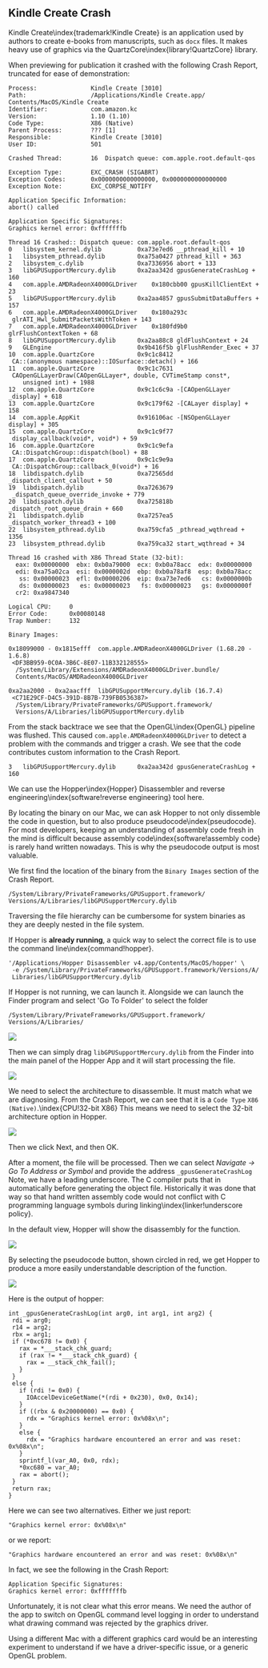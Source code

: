 ## Kindle Create Crash

Kindle Create\index{trademark!Kindle Create} is an application used by authors to create e-books from manuscripts, such as `docx` files.  It makes heavy use of graphics via the QuartzCore\index{library!QuartzCore} library.

When previewing for publication it crashed with the following Crash Report, truncated for ease of demonstration:

```
Process:               Kindle Create [3010]
Path:                  /Applications/Kindle Create.app/
Contents/MacOS/Kindle Create
Identifier:            com.amazon.kc
Version:               1.10 (1.10)
Code Type:             X86 (Native)
Parent Process:        ??? [1]
Responsible:           Kindle Create [3010]
User ID:               501

Crashed Thread:        16  Dispatch queue: com.apple.root.default-qos

Exception Type:        EXC_CRASH (SIGABRT)
Exception Codes:       0x0000000000000000, 0x0000000000000000
Exception Note:        EXC_CORPSE_NOTIFY

Application Specific Information:
abort() called

Application Specific Signatures:
Graphics kernel error: 0xfffffffb

Thread 16 Crashed:: Dispatch queue: com.apple.root.default-qos
0   libsystem_kernel.dylib        	0xa73e7ed6 __pthread_kill + 10
1   libsystem_pthread.dylib       	0xa75a0427 pthread_kill + 363
2   libsystem_c.dylib             	0xa7336956 abort + 133
3   libGPUSupportMercury.dylib    	0xa2aa342d gpusGenerateCrashLog + 160
4   com.apple.AMDRadeonX4000GLDriver	0x180cbb00 gpusKillClientExt + 23
5   libGPUSupportMercury.dylib    	0xa2aa4857 gpusSubmitDataBuffers + 157
6   com.apple.AMDRadeonX4000GLDriver	0x180a293c
 glrATI_Hwl_SubmitPacketsWithToken + 143
7   com.apple.AMDRadeonX4000GLDriver	0x180fd9b0 glrFlushContextToken + 68
8   libGPUSupportMercury.dylib    	0xa2aa88c8 gldFlushContext + 24
9   GLEngine                      	0x9b416f5b glFlushRender_Exec + 37
10  com.apple.QuartzCore          	0x9c1c8412
 CA::(anonymous namespace)::IOSurface::detach() + 166
11  com.apple.QuartzCore          	0x9c1c7631
 CAOpenGLLayerDraw(CAOpenGLLayer*, double, CVTimeStamp const*,
    unsigned int) + 1988
12  com.apple.QuartzCore          	0x9c1c6c9a -[CAOpenGLLayer _display] + 618
13  com.apple.QuartzCore          	0x9c179f62 -[CALayer display] + 158
14  com.apple.AppKit              	0x916106ac -[NSOpenGLLayer display] + 305
15  com.apple.QuartzCore          	0x9c1c9f77
 display_callback(void*, void*) + 59
16  com.apple.QuartzCore          	0x9c1c9efa
 CA::DispatchGroup::dispatch(bool) + 88
17  com.apple.QuartzCore          	0x9c1c9e9a
 CA::DispatchGroup::callback_0(void*) + 16
18  libdispatch.dylib             	0xa72565dd _dispatch_client_callout + 50
19  libdispatch.dylib             	0xa7263679
 _dispatch_queue_override_invoke + 779
20  libdispatch.dylib             	0xa725818b _dispatch_root_queue_drain + 660
21  libdispatch.dylib             	0xa7257ea5 _dispatch_worker_thread3 + 100
22  libsystem_pthread.dylib       	0xa759cfa5 _pthread_wqthread + 1356
23  libsystem_pthread.dylib       	0xa759ca32 start_wqthread + 34

Thread 16 crashed with X86 Thread State (32-bit):
  eax: 0x00000000  ebx: 0xb0a79000  ecx: 0xb0a78acc  edx: 0x00000000
  edi: 0xa75a02ca  esi: 0x0000002d  ebp: 0xb0a78af8  esp: 0xb0a78acc
   ss: 0x00000023  efl: 0x00000206  eip: 0xa73e7ed6   cs: 0x0000000b
   ds: 0x00000023   es: 0x00000023   fs: 0x00000023   gs: 0x0000000f
  cr2: 0xa9847340

Logical CPU:     0
Error Code:      0x00080148
Trap Number:     132

Binary Images:

0x18099000 - 0x1815efff  com.apple.AMDRadeonX4000GLDriver (1.68.20 - 1.6.8)
 <DF3BB959-0C0A-3B6C-8E07-11B332128555>
  /System/Library/Extensions/AMDRadeonX4000GLDriver.bundle/
  Contents/MacOS/AMDRadeonX4000GLDriver

0xa2aa2000 - 0xa2aacfff  libGPUSupportMercury.dylib (16.7.4)
 <C71E29CF-D4C5-391D-8B7B-739FB0536387>
  /System/Library/PrivateFrameworks/GPUSupport.framework/
  Versions/A/Libraries/libGPUSupportMercury.dylib

```

From the stack backtrace we see that the OpenGL\index{OpenGL} pipeline was flushed.
This caused `com.apple.AMDRadeonX4000GLDriver` to detect a problem with the
commands and trigger a crash.  We see that the code contributes custom information to the Crash Report.

```
3   libGPUSupportMercury.dylib    	0xa2aa342d gpusGenerateCrashLog + 160
```

We can use the Hopper\index{Hopper} Disassembler and
reverse engineering\index{software!reverse engineering} tool here.

By locating the binary on our Mac,
we can ask Hopper to not only dissemble the code in question, but to also produce pseudocode\index{pseudocode}.
For most developers, keeping an understanding of assembly code fresh in the mind is difficult because assembly code\index{software!assembly code} is rarely hand written nowadays.  This is why the pseudocode output is most valuable.

We first find the location of the binary from the `Binary Images` section of the Crash Report.
```
/System/Library/PrivateFrameworks/GPUSupport.framework/
Versions/A/Libraries/libGPUSupportMercury.dylib
```

Traversing the file hierarchy can be cumbersome for system binaries as they are deeply nested in the file system.

If Hopper is **already running**, a quick way to select the correct file is to use the command line\index{command!hopper}.

```
'/Applications/Hopper Disassembler v4.app/Contents/MacOS/hopper' \
 -e /System/Library/PrivateFrameworks/GPUSupport.framework/Versions/A/
 Libraries/libGPUSupportMercury.dylib
```

If Hopper is not running, we can launch it.  Alongside we can launch the Finder program and select 'Go To Folder' to select the folder
```
/System/Library/PrivateFrameworks/GPUSupport.framework/
Versions/A/Libraries/
```

![](screenshots/finder_support_mercury.png)

Then we can simply drag `libGPUSupportMercury.dylib` from the Finder into the main panel of the Hopper App and it will start processing the file.

![](screenshots/drag_file_to_hopper.png)

We need to select the architecture to disassemble.  It must match what we are diagnosing.
From the Crash Report, we can see that it is a `Code Type` `X86 (Native)`.\index{CPU!32-bit X86}
This means we need to select the 32-bit architecture option in Hopper.

![](screenshots/hopper_32bit.png)

Then we click Next, and then OK.

After a moment, the file will be processed.  Then we can select _Navigate -> Go To Address or Symbol_
and provide the address `_gpusGenerateCrashLog`  Note, we have a leading underscore.  The C compiler puts that in automatically before generating the object file.  Historically it was done that way so that hand written assembly code would not conflict with C programming language symbols during linking\index{linker!underscore policy}.

In the default view, Hopper will show the disassembly for the function.

![](screenshots/hopper_diss.png)

By selecting the pseudocode button, shown circled in red, we get Hopper to produce a more easily understandable description of the function.

![](screenshots/hopper_pseudocode.png)

Here is the output of hopper:

```
int _gpusGenerateCrashLog(int arg0, int arg1, int arg2) {
 rdi = arg0;
 r14 = arg2;
 rbx = arg1;
 if (*0xc678 != 0x0) {
   rax = *___stack_chk_guard;
   if (rax != *___stack_chk_guard) {
     rax = __stack_chk_fail();
   }  
 }
 else {
   if (rdi != 0x0) {
     IOAccelDeviceGetName(*(rdi + 0x230), 0x0, 0x14);
   }  
   if ((rbx & 0x20000000) == 0x0) {
     rdx = "Graphics kernel error: 0x%08x\n";
   }  
   else {
     rdx = "Graphics hardware encountered an error and was reset: 0x%08x\n";
   }  
   sprintf_l(var_A0, 0x0, rdx);
   *0xc680 = var_A0;
   rax = abort();
 }
 return rax;
}

```

Here we can see two alternatives.  Either we just report:
```
"Graphics kernel error: 0x%08x\n"
```

or we report:
```
"Graphics hardware encountered an error and was reset: 0x%08x\n"
```

In fact, we see the following in the Crash Report:
```
Application Specific Signatures:
Graphics kernel error: 0xfffffffb
```

Unfortunately, it is not clear what this error means.  We need the author of the app to switch on OpenGL command level logging in order to understand what drawing command was rejected by the graphics driver.

Using a different Mac with a different graphics card would be an interesting experiment to understand if we have a driver-specific issue, or a generic OpenGL problem.
